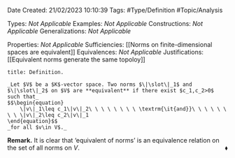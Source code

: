 <div class="topSpace"></div>

Date Created: 21/02/2023 10:10:39
Tags: #Type/Definition #Topic/Analysis

Types: _Not Applicable_
Examples: _Not Applicable_
Constructions: _Not Applicable_
Generalizations: _Not Applicable_

Properties: _Not Applicable_
Sufficiencies: [[Norms on finite-dimensional spaces are equivalent]]
Equivalences: _Not Applicable_
Justifications: [[Equivalent norms generate the same topoloy]]

``` ad-Definition
title: Definition.

_Let $V$ be a $K$-vector space. Two norms $\|\slot\|_1$ and $\|\slot\|_2$ on $V$ are **equivalent** if there exist $c_1,c_2>0$ such that_
$$\begin{equation}
    \|v\|_1\leq c_1\|v\|_2\ \ \ \ \ \ \ \ \textrm{\it{and}}\ \ \ \ \ \ \ \ \|v\|_2\leq c_2\|v\|_1
\end{equation}$$
_for all $v\in V$._

```

**Remark.** It is clear that $\textrm{`}$equivalent of norms$\textrm{'}$ is an equivalence relation on the set of all norms on $V$.<span style="float:right;">$\blacklozenge$</span>
